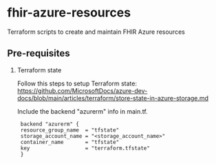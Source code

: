 # fhir-azure-resources
Terraform scripts to create and maintain FHIR Azure resources

## Pre-requisites

1. Terraform state

    Follow this steps to setup Terraform state: https://github.com/MicrosoftDocs/azure-dev-docs/blob/main/articles/terraform/store-state-in-azure-storage.md

    Include the backend "azurerm" info in main.tf.

        backend "azurerm" {
        resource_group_name  = "tfstate"
        storage_account_name = "<storage_account_name>"
        container_name       = "tfstate"
        key                  = "terraform.tfstate"
        }